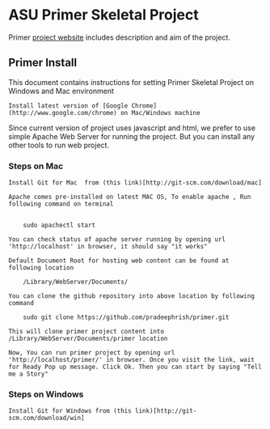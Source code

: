 ASU Primer Skeletal Project
======

Primer [project website](http://www.public.asu.edu/~kvanlehn/primer) includes description and aim of the project.

## Primer Install ##

This document contains instructions for setting Primer Skeletal Project on Windows and Mac environment

	Install latest version of [Google Chrome](http://www.google.com/chrome) on Mac/Windows machine

Since current version of project uses javascript and html, we prefer to use simple Apache Web Server for running the project. But you can install any other tools to run web project.

### Steps on Mac ###
	
	Install Git for Mac  from (this link)[http://git-scm.com/download/mac]
	
	Apache comes pre-installed on latest MAC OS, To enable apache , Run following command on terminal


		sudo apachectl start

	You can check status of apache server running by opening url 'http://localhost' in browser, it should say "it works" 

	Default Document Root for hosting web content can be found at following location 

		/Library/WebServer/Documents/

	You can clone the github repository into above location by following command

		sudo git clone https://github.com/pradeephrish/primer.git

	This will clone primer project content into /Library/WebServer/Documents/primer location

	Now, You can run primer project by opening url 'http://localhost/primer/' in browser. Once you visit the link, wait for Ready Pop up message. Click Ok. Then you can start by saying "Tell me a Story"

### Steps on Windows ###
	
	Install Git for Windows from (this link)[http://git-scm.com/download/win]

	 